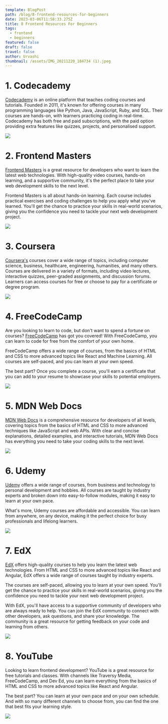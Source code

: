 ```yaml
---
template: BlogPost
path: /blog/8-frontend-resources-for-beginners
date: 2023-03-06T11:58:33.275Z
title: 8 Frontend Resources For Beginners
tags:
  - frontend
  - beginners
featured: false
draft: false
travel: false
author: Urvashi
thumbnail: /assets/IMG_20211220_184734 (1).jpeg
---
```

# 1﻿. Codecademy

[Codecademy](https://codecademy.com/) is an online platform that teaches coding courses and tutorials. Founded in 2011, it's known for offering courses in many programming languages like Python, Java, JavaScript, Ruby, and SQL. Their courses are hands-on, with learners practicing coding in real-time. Codecademy has both free and paid subscriptions, with the paid option providing extra features like quizzes, projects, and personalised support.

![](/assets/codecademy.png)

# 2﻿. Frontend Masters

[Frontend Masters](https://frontendmasters.com/) is a great resource for developers who want to learn the latest web technologies. With high-quality video courses, hands-on learning, and a supportive community, it's the perfect place to take your web development skills to the next level. 

Frontend Masters is all about hands-on learning. Each course includes practical exercises and coding challenges to help you apply what you've learned. You'll get the chance to practice your skills in real-world scenarios, giving you the confidence you need to tackle your next web development project.

![](/assets/frontend_masters.png)

# 3﻿. Coursera

[Coursera's](https://www.coursera.org/) courses cover a wide range of topics, including computer science, business, healthcare, engineering, humanities, and many others. Courses are delivered in a variety of formats, including video lectures, interactive quizzes, peer-graded assignments, and discussion forums. Learners can access courses for free or choose to pay for a certificate or degree program.

![](/assets/coursera_frontend.png)

# 4﻿. FreeCodeCamp

Are you looking to learn to code, but don't want to spend a fortune on courses? [FreeCodeCamp](https://www.freecodecamp.org/) has got you covered! With FreeCodeCamp, you can learn to code for free from the comfort of your own home.

FreeCodeCamp offers a wide range of courses, from the basics of HTML and CSS to more advanced topics like React and Machine Learning. All courses are self-paced, and you can learn at your own speed.

The best part? Once you complete a course, you'll earn a certificate that you can add to your resume to showcase your skills to potential employers.

![](/assets/freecodecamp.png)

# 5﻿. MDN Web Docs

[MDN Web Docs](https://developer.mozilla.org/en-US/) is a comprehensive resource for developers of all levels, covering topics from the basics of HTML and CSS to more advanced techniques like JavaScript and web APIs. With clear and concise explanations, detailed examples, and interactive tutorials, MDN Web Docs has everything you need to take your coding skills to the next level.

![](/assets/mdn_web.png)

# 6﻿. Udemy

[Udemy](https://www.udemy.com/) offers a wide range of courses, from business and technology to personal development and hobbies. All courses are taught by industry experts and broken down into easy-to-follow modules, making it easy to learn at your own pace.

What's more, Udemy courses are affordable and accessible. You can learn from anywhere, on any device, making it the perfect choice for busy professionals and lifelong learners.

![](/assets/udemy.png)

# 7﻿. EdX

[EdX](https://edx.org/) offers high-quality courses to help you learn the latest web technologies. From HTML and CSS to more advanced topics like React and Angular, EdX offers a wide range of courses taught by industry experts.

The courses are self-paced, allowing you to learn at your own speed. You'll get the chance to practice your skills in real-world scenarios, giving you the confidence you need to tackle your next web development project.

With EdX, you'll have access to a supportive community of developers who are always ready to help. You can join the EdX community to connect with other developers, ask questions, and share your knowledge. The community is a great resource for getting feedback on your code and learning from others.

![](/assets/edx_frontend.png)

# 8﻿. YouTube

Looking to learn frontend development? YouTube is a great resource for free tutorials and classes. With channels like Traversy Media, FreeCodeCamp, and Dev Ed, you can learn everything from the basics of HTML and CSS to more advanced topics like React and Angular.

The best part? You can learn at your own pace and on your own schedule. And with so many different channels to choose from, you can find the one that best fits your learning style.

![](/assets/youtube_frontend.png)
